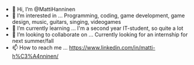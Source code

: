 - 👋 Hi, I’m @MattiHanninen
- 👀 I’m interested in ... Programming, coding, game development, game design, music, guitars, singing, videogames
- 🌱 I’m currently learning ... I'm a second year IT-student, so quite a lot
- 💞️ I’m looking to collaborate on ... Currently looking for an internship for next summer/fall
- 📫 How to reach me ... https://www.linkedin.com/in/matti-h%C3%A4nninen/

<!---
MattiHanninen/MattiHanninen is a ✨ special ✨ repository because its `README.md` (this file) appears on your GitHub profile.
You can click the Preview link to take a look at your changes.
--->
